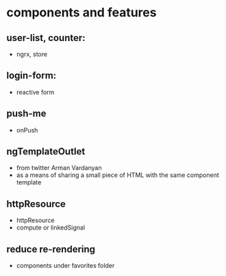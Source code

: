 # components and features

## user-list, counter:

- ngrx, store

## login-form:

- reactive form

## push-me

- onPush

## ngTemplateOutlet

- from twitter Arman Vardanyan
- as a means of sharing a small piece of HTML with the same component template

## httpResource

- httpResource
- compute or linkedSignal

## reduce re-rendering
- components under favorites folder